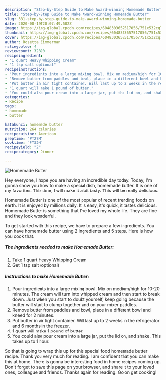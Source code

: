 ```yaml
---
description: "Step-by-Step Guide to Make Award-winning Homemade Butter"
title: "Step-by-Step Guide to Make Award-winning Homemade Butter"
slug: 331-step-by-step-guide-to-make-award-winning-homemade-butter
date: 2020-08-19T20:07:49.502Z
image: https://img-global.cpcdn.com/recipes/6048303657517056/751x532cq70/homemade-butter-recipe-main-photo.jpg
thumbnail: https://img-global.cpcdn.com/recipes/6048303657517056/751x532cq70/homemade-butter-recipe-main-photo.jpg
cover: https://img-global.cpcdn.com/recipes/6048303657517056/751x532cq70/homemade-butter-recipe-main-photo.jpg
author: Rosetta Zimmerman
ratingvalue: 4
reviewcount: 32820
recipeingredient:
- "1 quart Heavy Whipping Cream"
- "1 tsp salt optional"
recipeinstructions:
- "Pour ingredients into a large mixing bowl. Mix on medium/high for 10-20 minutes. The cream will turn into whipped cream and then start to break down. Just when you start to doubt yourself, keep going because the butter will start to clump together and on your mixer paddles."
- "Remove butter from paddles and bowl, place in a different bowl and kneed for 2 minutes."
- "Put butter in air tight container. Will last up to 2 weeks in the refrigerator and 6 months in the freezer."
- "1 quart will make 1 pound of butter."
- "You could also pour cream into a large jar, put the lid on, and shake. This takes up to 1 hour."
categories:
- Recipe
tags:
- homemade
- butter

katakunci: homemade butter 
nutrition: 264 calories
recipecuisine: American
preptime: "PT27M"
cooktime: "PT55M"
recipeyield: "2"
recipecategory: Dinner

---
```



![Homemade Butter](https://img-global.cpcdn.com/recipes/6048303657517056/751x532cq70/homemade-butter-recipe-main-photo.jpg)

Hey everyone, I hope you are having an incredible day today. Today, I'm gonna show you how to make a special dish, homemade butter. It is one of my favorites. This time, I will make it a bit tasty. This will be really delicious.



Homemade Butter is one of the most popular of recent trending foods on earth. It is enjoyed by millions daily. It is easy, it's quick, it tastes delicious. Homemade Butter is something that I've loved my whole life. They are fine and they look wonderful.


To get started with this recipe, we have to prepare a few ingredients. You can have homemade butter using 2 ingredients and 5 steps. Here is how you cook that.

<!--inarticleads1-->

##### The ingredients needed to make Homemade Butter:

1. Take 1 quart Heavy Whipping Cream
1. Get 1 tsp salt (optional)




<!--inarticleads2-->

##### Instructions to make Homemade Butter:

1. Pour ingredients into a large mixing bowl. Mix on medium/high for 10-20 minutes. The cream will turn into whipped cream and then start to break down. Just when you start to doubt yourself, keep going because the butter will start to clump together and on your mixer paddles.
1. Remove butter from paddles and bowl, place in a different bowl and kneed for 2 minutes.
1. Put butter in air tight container. Will last up to 2 weeks in the refrigerator and 6 months in the freezer.
1. 1 quart will make 1 pound of butter.
1. You could also pour cream into a large jar, put the lid on, and shake. This takes up to 1 hour.




So that is going to wrap this up for this special food homemade butter recipe. Thank you very much for reading. I am confident that you can make this at home. There is gonna be interesting food in home recipes coming up. Don't forget to save this page on your browser, and share it to your loved ones, colleague and friends. Thanks again for reading. Go on get cooking!
